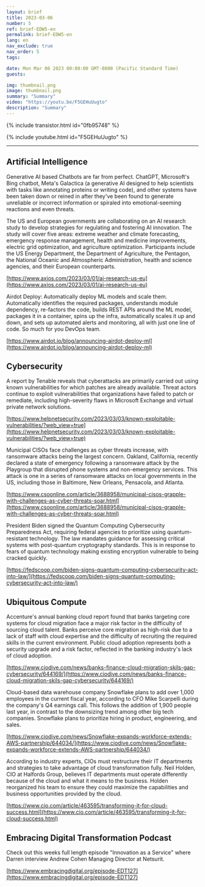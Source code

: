 ```yaml
---
layout: brief
title: 2023-03-06
number: 5
ref: brief-EDW5-en
permalink: brief-EDW5-en
lang: en
nav_exclude: true
nav_order: 5
tags:

date: Mon Mar 06 2023 00:00:00 GMT-0800 (Pacific Standard Time)
guests:

img: thumbnail.png
image: thumbnail.png
summary: "Summary"
video: "https://youtu.be/F5GEHuUugto"
description: "Summary"
---
```



{% include transistor.html id="0fb95748" %}



{% include youtube.html id="F5GEHuUugto" %}


---

## Artificial Intelligence

Generative AI based Chatbots are far from perfect. ChatGPT, Microsoft's Bing chatbot, Meta's Galactica (a generative AI designed to help scientists with tasks like annotating proteins or writing code), and other systems have been taken down or reined in after they've been found to generate unreliable or incorrect information or spiraled into emotional-seeming reactions and even threats.

The US and European governments are collaborating on an AI research study to develop strategies for regulating and fostering AI innovation. The study will cover five areas: extreme weather and climate forecasting, emergency response management, health and medicine improvements, electric grid optimization, and agriculture optimization. Participants include the US Energy Department, the Department of Agriculture, the Pentagon, the National Oceanic and Atmospheric Administration, health and science agencies, and their European counterparts. 

[https://www.axios.com/2023/03/01/ai-research-us-eu](https://www.axios.com/2023/03/01/ai-research-us-eu)

Airdot Deploy: Automatically deploy ML models and scale them. Automatically identifies the required packages, understands module dependency, re-factors the code, builds REST APIs around the ML model, packages it in a container, spins up the infra, automatically scales it up and down, and sets up automated alerts and monitoring, all with just one line of code. So much for you DevOps team. 

[https://www.airdot.io/blog/announcing-airdot-deploy-ml](https://www.airdot.io/blog/announcing-airdot-deploy-ml)

## Cybersecurity

A report by Tenable reveals that cyberattacks are primarily carried out using known vulnerabilities for which patches are already available. Threat actors continue to exploit vulnerabilities that organizations have failed to patch or remediate, including high-severity flaws in Microsoft Exchange and virtual private network solutions. 

[https://www.helpnetsecurity.com/2023/03/03/known-exploitable-vulnerabilities/?web_view=true](https://www.helpnetsecurity.com/2023/03/03/known-exploitable-vulnerabilities/?web_view=true)

Municipal CISOs face challenges as cyber threats increase, with ransomware attacks being the largest concern. Oakland, California, recently declared a state of emergency following a ransomware attack by the Playgroup that disrupted phone systems and non-emergency services. This attack is one in a series of ransomware attacks on local governments in the US, including those in Baltimore, New Orleans, Pensacola, and Atlanta. 

[https://www.csoonline.com/article/3688958/municipal-cisos-grapple-with-challenges-as-cyber-threats-soar.html](https://www.csoonline.com/article/3688958/municipal-cisos-grapple-with-challenges-as-cyber-threats-soar.html)

President Biden signed the Quantum Computing Cybersecurity Preparedness Act, requiring federal agencies to prioritize using quantum-resistant technology. The law mandates guidance for assessing critical systems with post-quantum cryptography standards. This is in response to fears of quantum technology making existing encryption vulnerable to being cracked quickly. 

[https://fedscoop.com/biden-signs-quantum-computing-cybersecurity-act-into-law/](https://fedscoop.com/biden-signs-quantum-computing-cybersecurity-act-into-law/)

## Ubiquitous Compute

Accenture's annual banking cloud report found that banks targeting core systems for cloud migration face a major risk factor in the difficulty of sourcing cloud talent. Banks perceive core migration as high-risk due to a lack of staff with cloud expertise and the difficulty of recruiting the required skills in the current environment. Public cloud adoption represents both a security upgrade and a risk factor, reflected in the banking industry's lack of cloud adoption. 

[https://www.ciodive.com/news/banks-finance-cloud-migration-skils-gap-cybersecurity/644169/](https://www.ciodive.com/news/banks-finance-cloud-migration-skils-gap-cybersecurity/644169/)

Cloud-based data warehouse company Snowflake plans to add over 1,000 employees in the current fiscal year, according to CFO Mike Scarpelli during the company's Q4 earnings call. This follows the addition of 1,900 people last year, in contrast to the downsizing trend among other big tech companies. Snowflake plans to prioritize hiring in product, engineering, and sales.  

[https://www.ciodive.com/news/Snowflake-expands-workforce-extends-AWS-partnership/644034/](https://www.ciodive.com/news/Snowflake-expands-workforce-extends-AWS-partnership/644034/)

According to industry experts, CIOs must restructure their IT departments and strategies to take advantage of cloud transformation fully. Neil Holden, CIO at Halfords Group, believes IT departments must operate differently because of the cloud and what it means to the business. Holden reorganized his team to ensure they could maximize the capabilities and business opportunities provided by the cloud.   

[https://www.cio.com/article/463595/transforming-it-for-cloud-success.html](https://www.cio.com/article/463595/transforming-it-for-cloud-success.html)

## Embracing Digital Transformation Podcast

Check out this weeks full length episode "Innovation as a Service" where Darren interview Andrew Cohen Managing Director at Netsurit.

[https://www.embracingdigital.org/episode-EDT127](https://www.embracingdigital.org/episode-EDT127)


